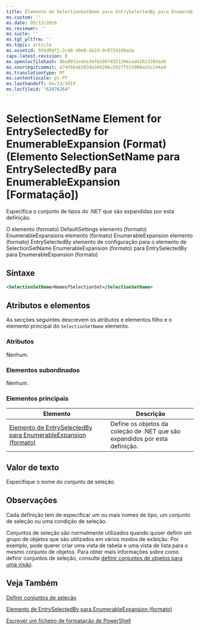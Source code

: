 ```yaml
---
title: Elemento de SelectionSetName para EntrySelectedBy para EnumerableExpansion (formato) | Documentos da Microsoft
ms.custom: ''
ms.date: 09/13/2016
ms.reviewer: ''
ms.suite: ''
ms.tgt_pltfrm: ''
ms.topic: article
ms.assetid: 936d09f2-2c48-49e8-ab2d-0c8729199a2e
caps.latest.revision: 8
ms.openlocfilehash: 8ba8931ea5e34f610878351396cad42023393ad6
ms.sourcegitcommit: e7445ba8203da304286c591ff513900ad1c244a4
ms.translationtype: MT
ms.contentlocale: pt-PT
ms.lasthandoff: 04/23/2019
ms.locfileid: "62076264"
---
```

# <a name="selectionsetname-element-for-entryselectedby-for-enumerableexpansion-format"></a>SelectionSetName Element for EntrySelectedBy for EnumerableExpansion (Format) (Elemento SelectionSetName para EntrySelectedBy para EnumerableExpansion [Formatação])

Especifica o conjunto de tipos do .NET que são expandidas por esta definição.

O elemento (formato) DefaultSettings elemento (formato) EnumerableExpansions elemento (formato) EnumerableExpansion elemento (formato) EntrySelectedBy elemento de configuração para o elemento de SelectionSetName EnumerableExpansion (formato) para EntrySelectedBy para EnumerableExpansion (formato)

## <a name="syntax"></a>Sintaxe

```xml
<SelectionSetName>NameofSelectionSet</SelectionSetName>

```

## <a name="attributes-and-elements"></a>Atributos e elementos

As secções seguintes descrevem os atributos e elementos filho e o elemento principal do `SelectionSetName` elemento.

### <a name="attributes"></a>Atributos

Nenhum.

### <a name="child-elements"></a>Elementos subordinados

Nenhum.

### <a name="parent-elements"></a>Elementos principais

|Elemento|Descrição|
|-------------|-----------------|
|[Elemento de EntrySelectedBy para EnumerableExpansion (formato)](./entryselectedby-element-for-enumerableexpansion-format.md)|Define os objetos da coleção de .NET que são expandidos por esta definição.|

## <a name="text-value"></a>Valor de texto

Especifique o nome do conjunto de seleção.

## <a name="remarks"></a>Observações

Cada definição tem de especificar um ou mais nomes de tipo, um conjunto de seleção ou uma condição de seleção.

Conjuntos de seleção são normalmente utilizados quando quiser definir um grupo de objetos que são utilizados em vários modos de exibição. Por exemplo, pode querer criar uma vista de tabela e uma vista de lista para o mesmo conjunto de objetos. Para obter mais informações sobre como definir conjuntos de seleção, consulte [definir conjuntos de objetos para uma visão](./defining-selection-sets.md).

## <a name="see-also"></a>Veja Também

[Definir conjuntos de seleção](./defining-selection-sets.md)

[Elemento de EntrySelectedBy para EnumerableExpansion (formato)](./entryselectedby-element-for-enumerableexpansion-format.md)

[Escrever um ficheiro de formatação de PowerShell](./writing-a-powershell-formatting-file.md)
